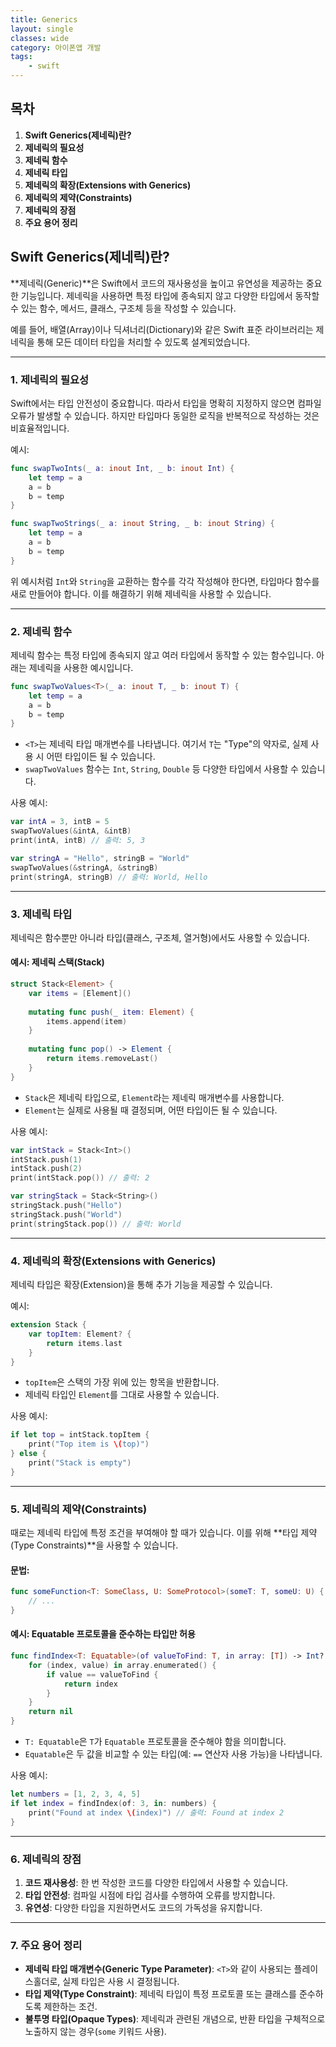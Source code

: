 ```yaml
---
title: Generics
layout: single
classes: wide
category: 아이폰앱 개발
tags:
    - swift
---
```


## **목차**
1. **Swift Generics(제네릭)란?**
2. **제네릭의 필요성**
3. **제네릭 함수**
4. **제네릭 타입**
5. **제네릭의 확장(Extensions with Generics)**
6. **제네릭의 제약(Constraints)**
7. **제네릭의 장점**
8. **주요 용어 정리**

## **Swift Generics(제네릭)란?**

**제네릭(Generic)**은 Swift에서 코드의 재사용성을 높이고 유연성을 제공하는 중요한 기능입니다. 제네릭을 사용하면 특정 타입에 종속되지 않고 다양한 타입에서 동작할 수 있는 함수, 메서드, 클래스, 구조체 등을 작성할 수 있습니다.

예를 들어, 배열(Array)이나 딕셔너리(Dictionary)와 같은 Swift 표준 라이브러리는 제네릭을 통해 모든 데이터 타입을 처리할 수 있도록 설계되었습니다.

---

### **1. 제네릭의 필요성**
Swift에서는 타입 안전성이 중요합니다. 따라서 타입을 명확히 지정하지 않으면 컴파일 오류가 발생할 수 있습니다. 하지만 타입마다 동일한 로직을 반복적으로 작성하는 것은 비효율적입니다.

예시:
```swift
func swapTwoInts(_ a: inout Int, _ b: inout Int) {
    let temp = a
    a = b
    b = temp
}

func swapTwoStrings(_ a: inout String, _ b: inout String) {
    let temp = a
    a = b
    b = temp
}
```
위 예시처럼 `Int`와 `String`을 교환하는 함수를 각각 작성해야 한다면, 타입마다 함수를 새로 만들어야 합니다. 이를 해결하기 위해 제네릭을 사용할 수 있습니다.

---

### **2. 제네릭 함수**
제네릭 함수는 특정 타입에 종속되지 않고 여러 타입에서 동작할 수 있는 함수입니다. 아래는 제네릭을 사용한 예시입니다.

```swift
func swapTwoValues<T>(_ a: inout T, _ b: inout T) {
    let temp = a
    a = b
    b = temp
}
```

- `<T>`는 제네릭 타입 매개변수를 나타냅니다. 여기서 `T`는 "Type"의 약자로, 실제 사용 시 어떤 타입이든 될 수 있습니다.
- `swapTwoValues` 함수는 `Int`, `String`, `Double` 등 다양한 타입에서 사용할 수 있습니다.

사용 예시:
```swift
var intA = 3, intB = 5
swapTwoValues(&intA, &intB)
print(intA, intB) // 출력: 5, 3

var stringA = "Hello", stringB = "World"
swapTwoValues(&stringA, &stringB)
print(stringA, stringB) // 출력: World, Hello
```

---

### **3. 제네릭 타입**
제네릭은 함수뿐만 아니라 타입(클래스, 구조체, 열거형)에서도 사용할 수 있습니다.

#### 예시: 제네릭 스택(Stack)
```swift
struct Stack<Element> {
    var items = [Element]()
    
    mutating func push(_ item: Element) {
        items.append(item)
    }
    
    mutating func pop() -> Element {
        return items.removeLast()
    }
}
```

- `Stack`은 제네릭 타입으로, `Element`라는 제네릭 매개변수를 사용합니다.
- `Element`는 실제로 사용될 때 결정되며, 어떤 타입이든 될 수 있습니다.

사용 예시:
```swift
var intStack = Stack<Int>()
intStack.push(1)
intStack.push(2)
print(intStack.pop()) // 출력: 2

var stringStack = Stack<String>()
stringStack.push("Hello")
stringStack.push("World")
print(stringStack.pop()) // 출력: World
```

---

### **4. 제네릭의 확장(Extensions with Generics)**
제네릭 타입은 확장(Extension)을 통해 추가 기능을 제공할 수 있습니다.

예시:
```swift
extension Stack {
    var topItem: Element? {
        return items.last
    }
}
```

- `topItem`은 스택의 가장 위에 있는 항목을 반환합니다.
- 제네릭 타입인 `Element`를 그대로 사용할 수 있습니다.

사용 예시:
```swift
if let top = intStack.topItem {
    print("Top item is \(top)")
} else {
    print("Stack is empty")
}
```

---

### **5. 제네릭의 제약(Constraints)**
때로는 제네릭 타입에 특정 조건을 부여해야 할 때가 있습니다. 이를 위해 **타입 제약(Type Constraints)**을 사용할 수 있습니다.

#### 문법:
```swift
func someFunction<T: SomeClass, U: SomeProtocol>(someT: T, someU: U) {
    // ...
}
```

#### 예시: Equatable 프로토콜을 준수하는 타입만 허용
```swift
func findIndex<T: Equatable>(of valueToFind: T, in array: [T]) -> Int? {
    for (index, value) in array.enumerated() {
        if value == valueToFind {
            return index
        }
    }
    return nil
}
```

- `T: Equatable`은 `T`가 `Equatable` 프로토콜을 준수해야 함을 의미합니다.
- `Equatable`은 두 값을 비교할 수 있는 타입(예: `==` 연산자 사용 가능)을 나타냅니다.

사용 예시:
```swift
let numbers = [1, 2, 3, 4, 5]
if let index = findIndex(of: 3, in: numbers) {
    print("Found at index \(index)") // 출력: Found at index 2
}
```

---

### **6. 제네릭의 장점**
1. **코드 재사용성**: 한 번 작성한 코드를 다양한 타입에서 사용할 수 있습니다.
2. **타입 안전성**: 컴파일 시점에 타입 검사를 수행하여 오류를 방지합니다.
3. **유연성**: 다양한 타입을 지원하면서도 코드의 가독성을 유지합니다.

---

### **7. 주요 용어 정리**
- **제네릭 타입 매개변수(Generic Type Parameter)**: `<T>`와 같이 사용되는 플레이스홀더로, 실제 타입은 사용 시 결정됩니다.
- **타입 제약(Type Constraint)**: 제네릭 타입이 특정 프로토콜 또는 클래스를 준수하도록 제한하는 조건.
- **불투명 타입(Opaque Types)**: 제네릭과 관련된 개념으로, 반환 타입을 구체적으로 노출하지 않는 경우(`some` 키워드 사용).
